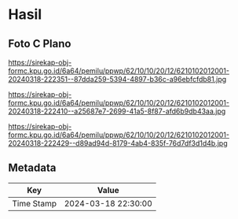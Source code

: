 # Hasil

## Foto C Plano

https://sirekap-obj-formc.kpu.go.id/6a64/pemilu/ppwp/62/10/10/20/12/6210102012001-20240318-222351--87dda259-5394-4897-b36c-a96ebfcfdb81.jpg

https://sirekap-obj-formc.kpu.go.id/6a64/pemilu/ppwp/62/10/10/20/12/6210102012001-20240318-222410--a25687e7-2699-41a5-8f87-afd6b9db43aa.jpg

https://sirekap-obj-formc.kpu.go.id/6a64/pemilu/ppwp/62/10/10/20/12/6210102012001-20240318-222429--d89ad94d-8179-4ab4-835f-76d7df3d1d4b.jpg


## Metadata

| Key        | Value               |
| ---------- | ------------------- |
| Time Stamp | 2024-03-18 22:30:00 |



